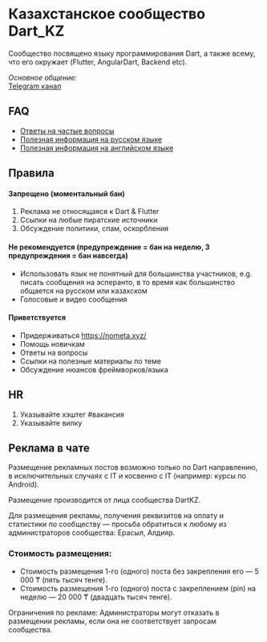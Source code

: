 
# Казахстанское сообщество Dart_KZ

Сообщество посвящено языку программирования Dart, а также всему, что его окружает (Flutter, AngularDart, Backend etc).

_Основное общение:_  
[Telegram канал](https://t.me/dart_kz)    

## [](https://github.com/dart-kz/community#faq)FAQ

 - [Ответы на частые вопросы](https://github.com/rudart/community/blob/master/faq.md)
 - [Полезная информация на русском языке](https://github.com/rudart/community/blob/master/ru_resources.md)
 - [Полезная информация на английском языке](https://www.solutelabs.com/blog/top-10-flutter-repositories-on-github)
 
## [](https://github.com/dart-kz/community#Правила)Правила

#### Запрещено (моментальный бан)

 1. Реклама не относящаяся к Dart & Flutter
 2. Ссылки на любые пиратские источники
 3. Обсуждение политики, спам, оскорбления 

#### Не рекомендуется  (предупреждение = бан на неделю,  3 предупреждения = бан навсегда)

 - Использовать язык не понятный для большинства участников, e.g.  писать сообщения на эсперанто, в то время как большинство общается на русском или казахском
 - Голосовые и видео сообщения

#### Приветствуется

 -  Придерживаться https://nometa.xyz/
 - Помощь новичкам
 - Ответы на вопросы
 - Ссылки на полезные материалы по теме
-  Обсуждение нюансов фреймворков/языка 

## [](https://github.com/dart-kz/community#HR)HR

 1. Указывайте хэштег #вакансия
 2. Указывайте вилку


## Реклама в чате

Размещение рекламных постов возможно только по Dart направлению, в исключительных случаях с IT и косвенно с IT (например: курсы по Android).

Размещение производится от лица сообщества DartKZ.

Для размещения рекламы, получения реквизитов на оплату и статистики по сообществу — просьба обратиться к любому из администраторов сообщества: Ерасыл, Алдияр.

### Стоимость размещения:

* Стоимость размещения 1-го (одного) поста без закрепления его — 5 000 ₸ (пять тысяч тенге).
* Стоимость размещения 1-го (одного) поста с закреплением (pin) на неделю — 20 000 ₸ (двадцать тысяч тенге).


Ограничения по рекламе: Администраторы могут отказать в размещении рекламы, если она не соответствует запросам сообщества.
